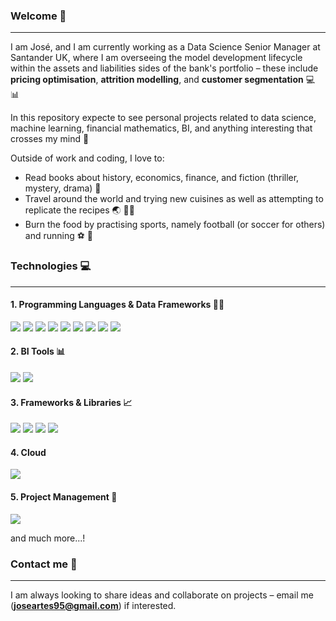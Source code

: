 ### Welcome :wave:
---
I am José, and I am currently working as a Data Science Senior Manager at Santander UK, where I am overseeing the model development lifecycle within the assets and liabilities sides of the bank's portfolio – these include **pricing optimisation**, **attrition modelling**, and **customer segmentation** :computer: :bar_chart:

In this repository expecte to see personal projects related to data science, machine learning, financial mathematics, BI, and anything interesting that crosses my mind :thinking:

Outside of work and coding, I love to:

- Read books about history, economics, finance, and fiction (thriller, mystery, drama) :book:
- Travel around the world and trying new cuisines as well as attempting to replicate the recipes :earth_asia: :cook:
- Burn the food by practising sports, namely football (or soccer for others) and running :soccer: :running:

### Technologies :computer:
---
#### 1. Programming Languages & Data Frameworks :man_technologist:
![](https://img.shields.io/badge/Python-FFD43B?style=for-the-badge&logo=python&logoColor=blue) ![](https://img.shields.io/badge/C%2B%2B-00599C?style=for-the-badge&logo=c%2B%2B&logoColor=white) ![](https://img.shields.io/badge/HTML5-E34F26?style=for-the-badge&logo=html5&logoColor=white) ![](https://img.shields.io/badge/LaTeX-47A141?style=for-the-badge&logo=LaTeX&logoColor=white) ![](https://img.shields.io/badge/MongoDB-4EA94B?style=for-the-badge&logo=mongodb&logoColor=white) ![](https://img.shields.io/badge/PostgreSQL-316192?style=for-the-badge&logo=postgresql&logoColor=white) ![](https://img.shields.io/badge/Sqlite-003B57?style=for-the-badge&logo=sqlite&logoColor=white) ![](https://img.shields.io/badge/Apache_Spark-FFFFFF?style=for-the-badge&logo=apachespark&logoColor=#E35A16) ![](https://img.shields.io/badge/GNU%20Bash-4EAA25?style=for-the-badge&logo=GNU%20Bash&logoColor=white)

#### 2. BI Tools :bar_chart:
![](https://img.shields.io/badge/Plotly-239120?style=for-the-badge&logo=plotly&logoColor=white) ![](https://img.shields.io/badge/PowerBI-F2C811?style=for-the-badge&logo=Power%20BI&logoColor=white)

#### 3. Frameworks & Libraries :chart_with_upwards_trend:
![](https://img.shields.io/badge/scikit_learn-F7931E?style=for-the-badge&logo=scikit-learn&logoColor=white) ![](    https://img.shields.io/badge/SciPy-654FF0?style=for-the-badge&logo=SciPy&logoColor=white) ![](https://img.shields.io/badge/Flask-000000?style=for-the-badge&logo=flask&logoColor=white) ![](https://img.shields.io/badge/PyTorch-EE4C2C?style=for-the-badge&logo=pytorch&logoColor=white)

#### 4. Cloud
![](https://img.shields.io/badge/Amazon_AWS-FF9900?style=for-the-badge&logo=amazonaws&logoColor=whit)

#### 5. Project Management :memo:
![](https://img.shields.io/badge/Jira-0052CC?style=for-the-badge&logo=Jira&logoColor=white)

and much more...!

### Contact me :postbox:
---
I am always looking to share ideas and collaborate on projects – email me (**joseartes95@gmail.com**) if interested.
